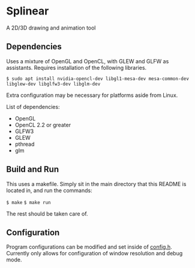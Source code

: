 # Splinear
A 2D/3D drawing and animation tool


## Dependencies
Uses a mixture of OpenGL and OpenCL, with GLEW and GLFW as assistants. Requires installation of the following libraries.

`$ sudo apt install nvidia-opencl-dev libgl1-mesa-dev mesa-common-dev libglew-dev libglfw3-dev libglm-dev`

Extra configuration may be necessary for platforms aside from Linux.

List of dependencies:
- OpenGL
- OpenCL 2.2 or greater
- GLFW3
- GLEW
- pthread
- glm

## Build and Run
This uses a makefile. Simply sit in the main directory that this README is located in, and run the commands:

`$ make`
`$ make run`

The rest should be taken care of.

## Configuration
Program configurations can be modified and set inside of [config.h](/src/config.h). Currently only allows for configuration of window resolution and debug mode.